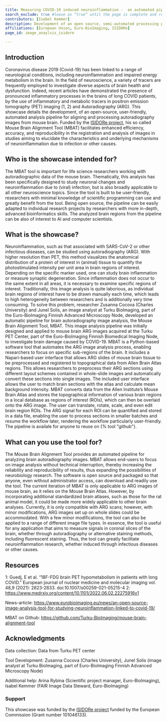 ```yaml
---
title: Measuring COVID-19 induced neuroinflammation -  an automated pipeline for analysing brain autoradiography images
search_exclude: true #leave as “true” until the page is complete and ready to be made public
contributors: [Isabel Kemmer] 
description: Development of an open source, semi-automated processing pipeline for aligning autoradiography images from mouse brain tissue to study infection-induced neuroinflammation funded by the ISIDORe project. 
affiliations: [European Union, Euro-BioImaging, ISIDORe]
page_id: image_anaylsis_isidore

---
```


## Introduction 

Coronavirus disease 2019 (Covid-19) has been linked to a range of neurological conditions, including neuroinflammation and impaired energy metabolism in the brain. In the field of neuroscience, a variety of tracers are frequently employed to investigate diverse aspects of brain health and dysfunction. Indeed, recent articles have demonstrated the presence of pronounced inflammatory processes in the brains of long COVID patients, by the use of inflammatory and metabolic tracers in positron emission tomography (PET) imaging (1, 2) and Autoradiography (ARG).
This showcase details the development, of an open-source, user-friendly, automated analysis pipeline for aligning and processing autoradiography images from mouse brain. Funded by the [ISIDORe project](https://isidore-project.eu/), his so called Mouse Brain Alignment Tool (MBAT) facilitates enhanced efficiency, accuracy, and reproducibility in the registration and analysis of images in studies aiming to elucidate the characteristics and underlying mechanisms of neuroinflammation due to infection or other causes.


## Who is the showcase intended for?

The MBAT tool is important for life science researchers working with autoradiographic data of the mouse brain. Thematically, this analysis has been specifically designed to study neuronal changes and neuroinflammation due to (viral) infection, but is also broadly applicable to all other neuroscience topics.
Since the tool is built to be user-friendly, researchers with minimal knowledge of scientific programming can use and greatly benefit from the tool. Being open source, the pipeline can be easily adapted to individual research projects by researchers with more in-depth, advanced bioinformatics skills. The analyzed brain regions from the pipeline can be also of interest to AI and computer scientists.


## What is the showcase?

<!-- {% include image.html file="/MBAT_scheme.png" caption="Figure 1. Development of an open source, semi-automated processing pipeline for aligning autoradiography images from mouse brain tissue to study infection-induced neuroinflammation. The python-based pipeline takes input from data generated through Euro-BioImaging and is itself developed by funding from the ISIDORe project and allows users to align the images in a Napari-based user interface to the Allen Brain Atlas. The full code is open source available on GitHub. " alt="Image with a central symbolic computer screen with the program "Mouse Brain Aligment Tool". Arrows flowing in and out of the screen denoting inputs (data generated trough Euro-Bioimaging, Funding from ISIDORe project, Tool development wiht Python and Napari) and outputs (Analyzed data and Code deposition on GitHub) of the software.  %} -->

Neuroinflammation, such as that associated with SARS-CoV-2 or other infectious diseases, can be studied using autoradiography (ARG). With higher resolution than PET, this method visualizes the anatomical distribution of a protein of interest in (animal) tissue to quantify the photostimulated intensity per unit area in brain regions of interest. Depending on the specific marker used, one can study brain inflammation or measure synaptic degeneration. Since inflammation does not occur to the same extent in all areas, it is necessary to examine specific regions of interest. Traditionally, this image analysis is quite laborious, as individual brain regions of interest have to be drawn manually each time, which leads to high heterogeneity between researchers and is additionally very time consuming.
To solve this problem, researcher Zusanna Cocova (Charles University) and Junel Solis, an image analyst at Turku BioImaging, part of the Euro-BioImaging Finnish Advanced Microscopy Node, developed an automatic pipeline for brain autoradiography image analysis, the Mouse Brain Alignment Tool, MBAT. This image analysis pipeline was initially designed and applied to mouse brain ARG images acquired at the Turku PET Center, part of the Euro-BioImaging Finnish Biomedical Imaging Node, to investigate brain damage caused by COVID-19.
MBAT is a Python-based software tool that automates the ARG image analysis process, enabling researchers to focus on specific sub-regions of the brain. It includes a  Napari-based user interface that allows ARG slides of mouse brain tissue to be preprocessed and registered to topographical data from Allen Brain Atlas regions. This allows researchers to preprocess their ARG sections using different layout schemes contained in whole-slide images and automatically convert these sections into single images. The included user interface allows the user to match brain sections with the atlas and calculate mean background intensity. MBAT converts data from the Allen Institute’s Mouse Brain Atlas and stores the topographical information of various brain regions in a local database as regions of interest (ROIs), which can then be overlaid onto the ARG image. The user can translate, rotate, scale, and even edit brain region ROIs. The ARG signal for each ROI can be quantified and stored in a data file, enabling the user to process sections in smaller batches and resume the workflow later, rendering the workflow particularly user-friendly. The pipeline is availale for anyone to reuse on {% tool "github"}.


## What can you use the tool for?
 
The Mouse Brain Alignment Tool provides an automated pipeline for analyzing brain autoradiography images. MBAT allows end-users to focus on image analysis without technical interruption, thereby increasing the reliability and reproducibility of results, thus expanding the possibilities of neurobiology research. The software is open source and packaged so that anyone, even without administrator access, can download and readily use the tool.
The current iteration of MBAT is only applicable to ARG images of mouse brain, as it relies on the Mouse Brain Atlas. However, by incorporating additional standardized brain atlases, such as those for the rat animal model, it could be made more widely applicable to other brain analyses. Currently, it is only compatible with ARG scans; however, with minor modifications, ARG images set up on whole slides could be accommodated. With a few minor modifications, the tool can also be applied to a range of different image file types. In essence, the tool is useful for any application that aims to measure signals in coronal slices of the brain, whether through autoradiography or alternative staining methods, including fluorescent staining. Thus, the tool can greatly facilitate neuroinflammation research, whether induced through infectious diseases or other causes.

## Resources

1: Guedj, E et al. “18F-FDG brain PET hypometabolism in patients with long COVID.” European journal of nuclear medicine and molecular imaging vol. 48,9 (2021): 2823-2833. doi:10.1007/s00259-021-05215-4
2: https://www.medrxiv.org/content/10.1101/2022.06.02.22275916v1 

News-article: https://www.eurobioimaging.eu/news/an-open-source-image-analysis-tool-for-studying-neuroinflammation-linked-to-covid-19/

MBAT on Github: https://github.com/Turku-BioImaging/mouse-brain-alignment-tool 


## Acknowledgments

Data collection: Data from Turku PET center

Tool Development: Zusanna Cocova (Charles University),  Junel Solis (image analyst at Turku BioImaging, part of Euro-BioImaging Finnish Advanced Microscopy Node)

Additional help: Arina Rybina (Scientific project manager, Euro-BioImaging), Isabel Kemmer (FAIR Image Data Steward, Euro-BioImaging)

### Support

This showcase was funded by the [ISIDORe project](https://isidore-project.eu/) funded by the European Commission (Grant number 101046133). 
